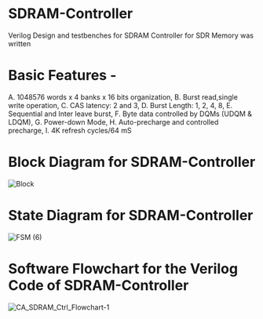 # SDRAM-Controller
Verilog Design and testbenches for SDRAM Controller for SDR Memory was written 

# Basic Features - 

A. 1048576 words x 4 banks x 16 bits organization, 
B. Burst read,single write operation, 
C. CAS latency: 2 and 3, 
D. Burst Length: 1, 2, 4, 8, 
E. Sequential and Inter leave burst, 
F. Byte data controlled by DQMs (UDQM & LDQM), 
G. Power-down Mode, 
H. Auto-precharge and controlled precharge,
I. 4K refresh cycles/64 mS


# Block Diagram for SDRAM-Controller

![Block](https://user-images.githubusercontent.com/66430218/115138284-c0f05f00-a048-11eb-9c5d-ff85e56f9079.JPG)

# State Diagram for SDRAM-Controller
![FSM (6)](https://user-images.githubusercontent.com/66430218/115138287-c352b900-a048-11eb-859c-fa3a35ec7c69.jpg)

# Software Flowchart for the Verilog Code of SDRAM-Controller
![CA_SDRAM_Ctrl_Flowchart-1](https://user-images.githubusercontent.com/66430218/115138285-c2218c00-a048-11eb-8917-61ff7ee334dd.jpg)


